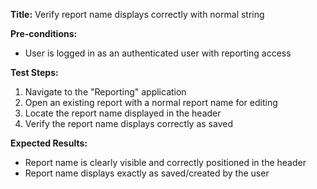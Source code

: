 **Title:** Verify report name displays correctly with normal string

**Pre-conditions:**
* User is logged in as an authenticated user with reporting access

**Test Steps:**
1. Navigate to the "Reporting" application
2. Open an existing report with a normal report name for editing
3. Locate the report name displayed in the header
4. Verify the report name displays correctly as saved

**Expected Results:**
* Report name is clearly visible and correctly positioned in the header
* Report name displays exactly as saved/created by the user